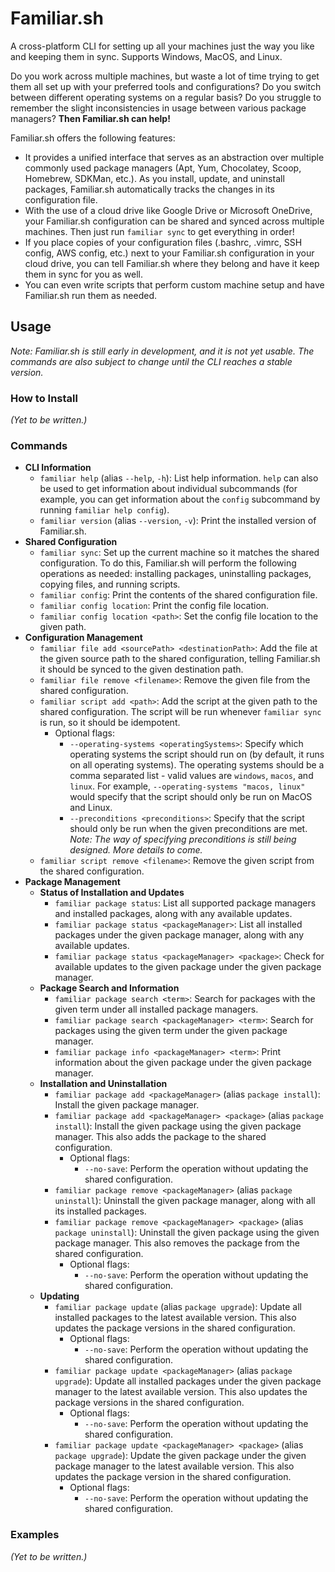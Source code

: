 # Familiar.sh

A cross-platform CLI for setting up all your machines just the way you like and keeping them in sync. Supports Windows, MacOS, and Linux.

Do you work across multiple machines, but waste a lot of time trying to get them all set up with your preferred tools and configurations? Do you switch between different operating systems on a regular basis? Do you struggle to remember the slight inconsistencies in usage between various package managers? **Then Familiar.sh can help!**

Familiar.sh offers the following features:

- It provides a unified interface that serves as an abstraction over multiple commonly used package managers (Apt, Yum, Chocolatey, Scoop, Homebrew, SDKMan, etc.). As you install, update, and uninstall packages, Familiar.sh automatically tracks the changes in its configuration file.
- With the use of a cloud drive like Google Drive or Microsoft OneDrive, your Familiar.sh configuration can be shared and synced across multiple machines. Then just run `familiar sync` to get everything in order!
- If you place copies of your configuration files (.bashrc, .vimrc, SSH config, AWS config, etc.) next to your Familiar.sh configuration in your cloud drive, you can tell Familiar.sh where they belong and have it keep them in sync for you as well.
- You can even write scripts that perform custom machine setup and have Familiar.sh run them as needed.

## Usage

_Note: Familiar.sh is still early in development, and it is not yet usable. The commands are also subject to change until the CLI reaches a stable version._

### How to Install

_(Yet to be written.)_

### Commands

- **CLI Information**
  - `familiar help` (alias `--help`, `-h`): List help information. `help` can also be used to get information about individual subcommands (for example, you can get information about the `config` subcommand by running `familiar help config`).
  - `familiar version` (alias `--version`, `-v`): Print the installed version of Familiar.sh.
- **Shared Configuration**
  - `familiar sync`: Set up the current machine so it matches the shared configuration. To do this, Familiar.sh will perform the following operations as needed: installing packages, uninstalling packages, copying files, and running scripts.
  - `familiar config`: Print the contents of the shared configuration file.
  - `familiar config location`: Print the config file location.
  - `familiar config location <path>`: Set the config file location to the given path.
- **Configuration Management**
  - `familiar file add <sourcePath> <destinationPath>`: Add the file at the given source path to the shared configuration, telling Familiar.sh it should be synced to the given destination path.
  - `familiar file remove <filename>`: Remove the given file from the shared configuration.
  - `familiar script add <path>`: Add the script at the given path to the shared configuration. The script will be run whenever `familiar sync` is run, so it should be idempotent.
    - Optional flags:
      - `--operating-systems <operatingSystems>`: Specify which operating systems the script should run on (by default, it runs on all operating systems). The operating systems should be a comma separated list - valid values are `windows`, `macos`, and `linux`. For example, `--operating-systems "macos, linux"` would specify that the script should only be run on MacOS and Linux.
      - `--preconditions <preconditions>`: Specify that the script should only be run when the given preconditions are met. _Note: The way of specifying preconditions is still being designed. More details to come._
  - `familiar script remove <filename>`: Remove the given script from the shared configuration.
- **Package Management**
  - **Status of Installation and Updates**
    - `familiar package status`: List all supported package managers and installed packages, along with any available updates.
    - `familiar package status <packageManager>`: List all installed packages under the given package manager, along with any available updates.
    - `familiar package status <packageManager> <package>`: Check for available updates to the given package under the given package manager.
  - **Package Search and Information**
    - `familiar package search <term>`: Search for packages with the given term under all installed package managers.
    - `familiar package search <packageManager> <term>`: Search for packages using the given term under the given package manager.
    - `familiar package info <packageManager> <term>`: Print information about the given package under the given package manager.
  - **Installation and Uninstallation**
    - `familiar package add <packageManager>` (alias `package install`): Install the given package manager.
    - `familiar package add <packageManager> <package>` (alias `package install`): Install the given package using the given package manager. This also adds the package to the shared configuration.
      - Optional flags:
        - `--no-save`: Perform the operation without updating the shared configuration.
    - `familiar package remove <packageManager>` (alias `package uninstall`): Uninstall the given package manager, along with all its installed packages.
    - `familiar package remove <packageManager> <package>` (alias `package uninstall`): Uninstall the given package using the given package manager. This also removes the package from the shared configuration.
      - Optional flags:
        - `--no-save`: Perform the operation without updating the shared configuration.
  - **Updating**
    - `familiar package update` (alias `package upgrade`): Update all installed packages to the latest available version. This also updates the package versions in the shared configuration.
      - Optional flags:
        - `--no-save`: Perform the operation without updating the shared configuration.
    - `familiar package update <packageManager>` (alias `package upgrade`): Update all installed packages under the given package manager to the latest available version. This also updates the package versions in the shared configuration.
      - Optional flags:
        - `--no-save`: Perform the operation without updating the shared configuration.
    - `familiar package update <packageManager> <package>` (alias `package upgrade`): Update the given package under the given package manager to the latest available version. This also updates the package version in the shared configuration.
      - Optional flags:
        - `--no-save`: Perform the operation without updating the shared configuration.

### Examples

_(Yet to be written.)_
